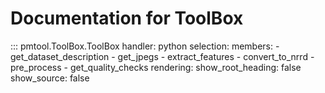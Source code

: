 # Documentation for ToolBox

::: pmtool.ToolBox.ToolBox
    handler: python
    selection:
      members:
        - get_dataset_description
        - get_jpegs
        - extract_features
        - convert_to_nrrd
        - pre_process
        - get_quality_checks
    rendering:
      show_root_heading: false
      show_source: false